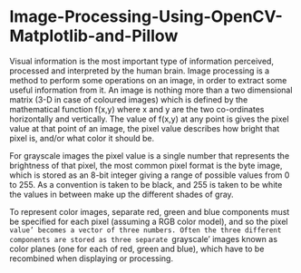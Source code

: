 # Image-Processing-Using-OpenCV-Matplotlib-and-Pillow


Visual information is the most important type of information perceived, processed and interpreted by the human brain. Image processing is a method to perform some operations on an image, in order to extract some useful information from it. An image is nothing more than a two dimensional matrix (3-D in case of coloured images) which is defined by the mathematical function f(x,y) where x and y are the two co-ordinates horizontally and vertically. The value of f(x,y) at any point is gives the pixel value at that point of an image, the pixel value describes how bright that pixel is, and/or what color it should be.

For grayscale images the pixel value is a single number that represents the brightness of that pixel, the most common pixel format is the byte image, which is stored as an 8-bit integer giving a range of possible values from 0 to 255. As a convention is taken to be black, and 255 is taken to be white the values in between make up the different shades of gray.

To represent color images, separate red, green and blue components must be specified for each pixel (assuming a RGB color model), and so the pixel `value’ becomes a vector of three numbers. Often the three different components are stored as three separate `grayscale’ images known as color planes (one for each of red, green and blue), which have to be recombined when displaying or processing.

